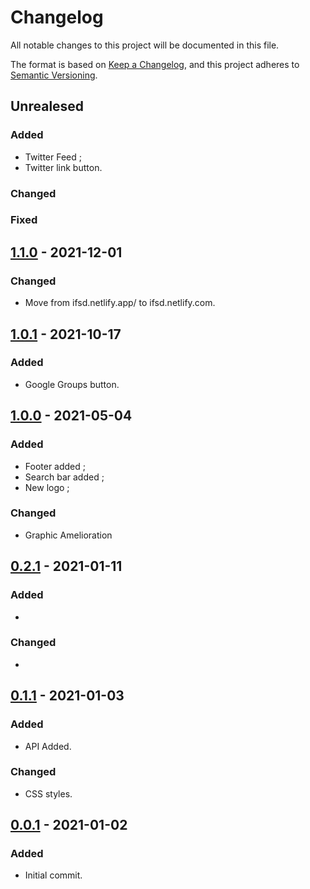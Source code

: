 # Changelog
All notable changes to this project will be documented in this file.

The format is based on [Keep a Changelog](https://keepachangelog.com/en/1.0.0/), and this project adheres to [Semantic Versioning](https://semver.org/spec/v2.0.0.html).

## Unrealesed
### Added
- Twitter Feed ;
- Twitter link button.

### Changed

### Fixed

## [1.1.0] - 2021-12-01
### Changed
- Move from ifsd.netlify.app/ to ifsd.netlify.com.

## [1.0.1] - 2021-10-17
### Added
- Google Groups button.

## [1.0.0] - 2021-05-04
### Added
- Footer added ;
- Search bar added ;
- New logo ;

### Changed
- Graphic Amelioration

## [0.2.1] - 2021-01-11
### Added
-

### Changed
-

## [0.1.1] - 2021-01-03
### Added
- API Added.

### Changed
- CSS styles.

## [0.0.1] - 2021-01-02
### Added
- Initial commit.

[1.1.0]: https://github.com/Florian-COLLIN/releases/tag/v1.1.0
[1.0.1]: https://github.com/Florian-COLLIN/releases/tag/v1.0.1
[1.0.0]: https://github.com/Florian-COLLIN/releases/tag/v1.0.0
[0.2.1]: https://github.com/Florian-COLLIN/releases/tag/v0.2.1
[0.1.1]: https://github.com/Florian-COLLIN/releases/tag/v0.1.1
[0.0.1]: https://github.com/Florian-COLLIN/releases/tag/v0.0.1
